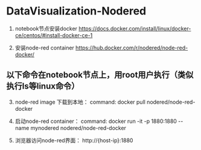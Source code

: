# DataVisualization-Nodered


1. notebook节点安装docker https://docs.docker.com/install/linux/docker-ce/centos/#install-docker-ce-1

2. 安装node-red container https://hub.docker.com/r/nodered/node-red-docker/

## 以下命令在notebook节点上，用root用户执行（类似执行ls等linux命令）

3. node-red image 下载到本地： 
command: docker pull nodered/node-red-docker

4. 启动node-red container： 
command: docker run -it -p 1880:1880 --name mynodered nodered/node-red-docker

5. 浏览器访问node-red界面： http://{host-ip}:1880
